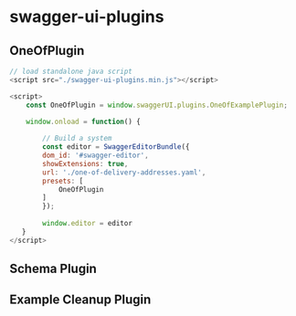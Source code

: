 # swagger-ui-plugins

## OneOfPlugin


``` javascript
// load standalone java script
<script src="./swagger-ui-plugins.min.js"></script>

<script>
    const OneOfPlugin = window.swaggerUI.plugins.OneOfExamplePlugin;

    window.onload = function() {
       
        // Build a system
        const editor = SwaggerEditorBundle({
        dom_id: '#swagger-editor',
        showExtensions: true,
        url: './one-of-delivery-addresses.yaml',
        presets: [
            OneOfPlugin
        ]
        });
    
        window.editor = editor
   }
</script>
```

## Schema Plugin

## Example Cleanup Plugin
